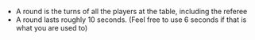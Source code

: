 - A round is the turns of all the players at the table, including the referee
- A round lasts roughly 10 seconds. (Feel free to use 6 seconds if that is what you are used to)
